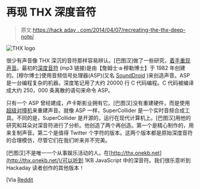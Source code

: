 # 再现 THX 深度音符

> 原文:[https://hack aday . com/2014/04/07/recreating-the-thx-deep-note/](https://hackaday.com/2014/04/07/recreating-the-thx-deep-note/)

![THX logo](../Images/046fd55739ca797b0e1e6d7fdf4afd33.png)

很少有声音像 THX 深沉的音符那样容易辨认。[巴图汉]做了一些研究，[着手重现声音](http://www.earslap.com/instruction/recreating-the-thx-deep-note)。最初的[深度音符](http://www.uspto.gov/trademarks/soundmarks/74309951.mp3) (mp3 链接)是由【詹姆士·a·穆勒博士】于 1982 年创建的。[穆尔博士]使用音频信号处理器(ASP)(又名 [SoundDroid](http://en.wikipedia.org/wiki/SoundDroid) )来创造声音。ASP 是一台编程复杂的机器。深度笔记用了大约 20000 行 C 代码编程。C 代码被编译成大约 250，000 条离散的语句来命令 ASP。

只有一个 ASP 曾经建成，卢卡斯影业拥有它。[巴图汉]没有重建硬件，而是使用[超级对撞机](http://supercollider.sourceforge.net/)来重建声音。就像 ASP 一样，SuperCollider 是一个实时音频合成工具。不同的是，SuperCollider 是开源的，运行在现代计算机上。[巴图汉]用他的研究和耳朵对深音符进行了分析。他创造了两个再创造。第一个是精心制作的，用来复制声音。第二个是值得 Twitter 个字符的版本。这两个版本都是原始深度音符的合理模仿，尽管它们在我们听来并不完美。

[巴图汉]不是唯一一个从事娱乐活动的人。在[http://thx.onekb.net](http://thx.onekb.net/)/可以听到 1KB JavaScript 中的深音符。我们很乐意听到 Hackaday 读者创作的其他版本！

[Via [Reddit](http://www.reddit.com/r/programming/comments/228fmo/recreating_the_thx_deep_note/)